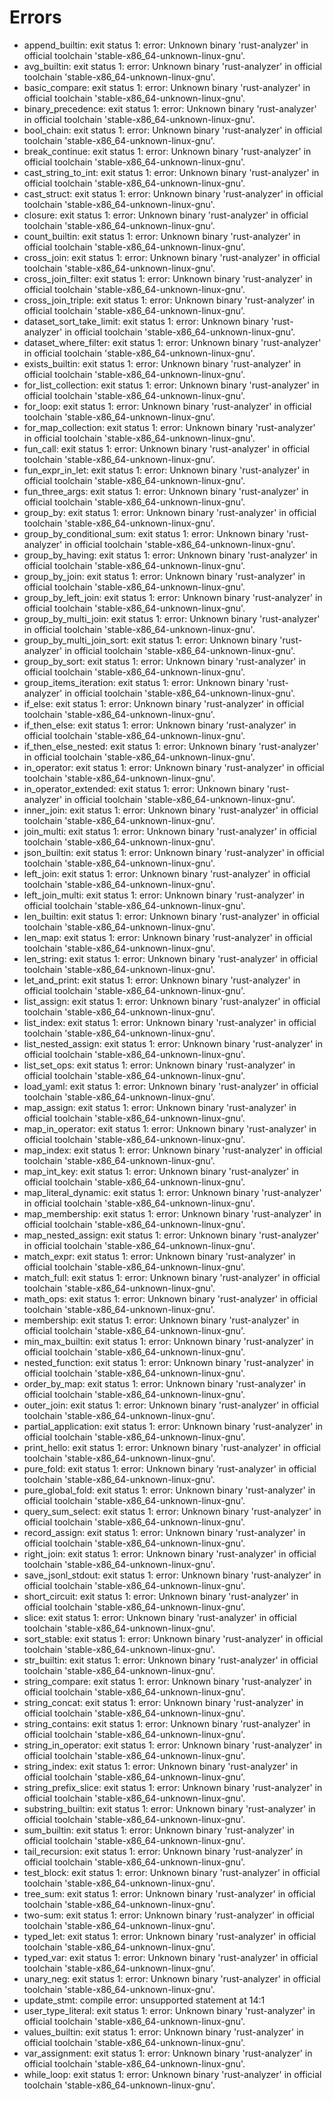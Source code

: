 # Errors

- append_builtin: exit status 1: error: Unknown binary 'rust-analyzer' in official toolchain 'stable-x86_64-unknown-linux-gnu'.
- avg_builtin: exit status 1: error: Unknown binary 'rust-analyzer' in official toolchain 'stable-x86_64-unknown-linux-gnu'.
- basic_compare: exit status 1: error: Unknown binary 'rust-analyzer' in official toolchain 'stable-x86_64-unknown-linux-gnu'.
- binary_precedence: exit status 1: error: Unknown binary 'rust-analyzer' in official toolchain 'stable-x86_64-unknown-linux-gnu'.
- bool_chain: exit status 1: error: Unknown binary 'rust-analyzer' in official toolchain 'stable-x86_64-unknown-linux-gnu'.
- break_continue: exit status 1: error: Unknown binary 'rust-analyzer' in official toolchain 'stable-x86_64-unknown-linux-gnu'.
- cast_string_to_int: exit status 1: error: Unknown binary 'rust-analyzer' in official toolchain 'stable-x86_64-unknown-linux-gnu'.
- cast_struct: exit status 1: error: Unknown binary 'rust-analyzer' in official toolchain 'stable-x86_64-unknown-linux-gnu'.
- closure: exit status 1: error: Unknown binary 'rust-analyzer' in official toolchain 'stable-x86_64-unknown-linux-gnu'.
- count_builtin: exit status 1: error: Unknown binary 'rust-analyzer' in official toolchain 'stable-x86_64-unknown-linux-gnu'.
- cross_join: exit status 1: error: Unknown binary 'rust-analyzer' in official toolchain 'stable-x86_64-unknown-linux-gnu'.
- cross_join_filter: exit status 1: error: Unknown binary 'rust-analyzer' in official toolchain 'stable-x86_64-unknown-linux-gnu'.
- cross_join_triple: exit status 1: error: Unknown binary 'rust-analyzer' in official toolchain 'stable-x86_64-unknown-linux-gnu'.
- dataset_sort_take_limit: exit status 1: error: Unknown binary 'rust-analyzer' in official toolchain 'stable-x86_64-unknown-linux-gnu'.
- dataset_where_filter: exit status 1: error: Unknown binary 'rust-analyzer' in official toolchain 'stable-x86_64-unknown-linux-gnu'.
- exists_builtin: exit status 1: error: Unknown binary 'rust-analyzer' in official toolchain 'stable-x86_64-unknown-linux-gnu'.
- for_list_collection: exit status 1: error: Unknown binary 'rust-analyzer' in official toolchain 'stable-x86_64-unknown-linux-gnu'.
- for_loop: exit status 1: error: Unknown binary 'rust-analyzer' in official toolchain 'stable-x86_64-unknown-linux-gnu'.
- for_map_collection: exit status 1: error: Unknown binary 'rust-analyzer' in official toolchain 'stable-x86_64-unknown-linux-gnu'.
- fun_call: exit status 1: error: Unknown binary 'rust-analyzer' in official toolchain 'stable-x86_64-unknown-linux-gnu'.
- fun_expr_in_let: exit status 1: error: Unknown binary 'rust-analyzer' in official toolchain 'stable-x86_64-unknown-linux-gnu'.
- fun_three_args: exit status 1: error: Unknown binary 'rust-analyzer' in official toolchain 'stable-x86_64-unknown-linux-gnu'.
- group_by: exit status 1: error: Unknown binary 'rust-analyzer' in official toolchain 'stable-x86_64-unknown-linux-gnu'.
- group_by_conditional_sum: exit status 1: error: Unknown binary 'rust-analyzer' in official toolchain 'stable-x86_64-unknown-linux-gnu'.
- group_by_having: exit status 1: error: Unknown binary 'rust-analyzer' in official toolchain 'stable-x86_64-unknown-linux-gnu'.
- group_by_join: exit status 1: error: Unknown binary 'rust-analyzer' in official toolchain 'stable-x86_64-unknown-linux-gnu'.
- group_by_left_join: exit status 1: error: Unknown binary 'rust-analyzer' in official toolchain 'stable-x86_64-unknown-linux-gnu'.
- group_by_multi_join: exit status 1: error: Unknown binary 'rust-analyzer' in official toolchain 'stable-x86_64-unknown-linux-gnu'.
- group_by_multi_join_sort: exit status 1: error: Unknown binary 'rust-analyzer' in official toolchain 'stable-x86_64-unknown-linux-gnu'.
- group_by_sort: exit status 1: error: Unknown binary 'rust-analyzer' in official toolchain 'stable-x86_64-unknown-linux-gnu'.
- group_items_iteration: exit status 1: error: Unknown binary 'rust-analyzer' in official toolchain 'stable-x86_64-unknown-linux-gnu'.
- if_else: exit status 1: error: Unknown binary 'rust-analyzer' in official toolchain 'stable-x86_64-unknown-linux-gnu'.
- if_then_else: exit status 1: error: Unknown binary 'rust-analyzer' in official toolchain 'stable-x86_64-unknown-linux-gnu'.
- if_then_else_nested: exit status 1: error: Unknown binary 'rust-analyzer' in official toolchain 'stable-x86_64-unknown-linux-gnu'.
- in_operator: exit status 1: error: Unknown binary 'rust-analyzer' in official toolchain 'stable-x86_64-unknown-linux-gnu'.
- in_operator_extended: exit status 1: error: Unknown binary 'rust-analyzer' in official toolchain 'stable-x86_64-unknown-linux-gnu'.
- inner_join: exit status 1: error: Unknown binary 'rust-analyzer' in official toolchain 'stable-x86_64-unknown-linux-gnu'.
- join_multi: exit status 1: error: Unknown binary 'rust-analyzer' in official toolchain 'stable-x86_64-unknown-linux-gnu'.
- json_builtin: exit status 1: error: Unknown binary 'rust-analyzer' in official toolchain 'stable-x86_64-unknown-linux-gnu'.
- left_join: exit status 1: error: Unknown binary 'rust-analyzer' in official toolchain 'stable-x86_64-unknown-linux-gnu'.
- left_join_multi: exit status 1: error: Unknown binary 'rust-analyzer' in official toolchain 'stable-x86_64-unknown-linux-gnu'.
- len_builtin: exit status 1: error: Unknown binary 'rust-analyzer' in official toolchain 'stable-x86_64-unknown-linux-gnu'.
- len_map: exit status 1: error: Unknown binary 'rust-analyzer' in official toolchain 'stable-x86_64-unknown-linux-gnu'.
- len_string: exit status 1: error: Unknown binary 'rust-analyzer' in official toolchain 'stable-x86_64-unknown-linux-gnu'.
- let_and_print: exit status 1: error: Unknown binary 'rust-analyzer' in official toolchain 'stable-x86_64-unknown-linux-gnu'.
- list_assign: exit status 1: error: Unknown binary 'rust-analyzer' in official toolchain 'stable-x86_64-unknown-linux-gnu'.
- list_index: exit status 1: error: Unknown binary 'rust-analyzer' in official toolchain 'stable-x86_64-unknown-linux-gnu'.
- list_nested_assign: exit status 1: error: Unknown binary 'rust-analyzer' in official toolchain 'stable-x86_64-unknown-linux-gnu'.
- list_set_ops: exit status 1: error: Unknown binary 'rust-analyzer' in official toolchain 'stable-x86_64-unknown-linux-gnu'.
- load_yaml: exit status 1: error: Unknown binary 'rust-analyzer' in official toolchain 'stable-x86_64-unknown-linux-gnu'.
- map_assign: exit status 1: error: Unknown binary 'rust-analyzer' in official toolchain 'stable-x86_64-unknown-linux-gnu'.
- map_in_operator: exit status 1: error: Unknown binary 'rust-analyzer' in official toolchain 'stable-x86_64-unknown-linux-gnu'.
- map_index: exit status 1: error: Unknown binary 'rust-analyzer' in official toolchain 'stable-x86_64-unknown-linux-gnu'.
- map_int_key: exit status 1: error: Unknown binary 'rust-analyzer' in official toolchain 'stable-x86_64-unknown-linux-gnu'.
- map_literal_dynamic: exit status 1: error: Unknown binary 'rust-analyzer' in official toolchain 'stable-x86_64-unknown-linux-gnu'.
- map_membership: exit status 1: error: Unknown binary 'rust-analyzer' in official toolchain 'stable-x86_64-unknown-linux-gnu'.
- map_nested_assign: exit status 1: error: Unknown binary 'rust-analyzer' in official toolchain 'stable-x86_64-unknown-linux-gnu'.
- match_expr: exit status 1: error: Unknown binary 'rust-analyzer' in official toolchain 'stable-x86_64-unknown-linux-gnu'.
- match_full: exit status 1: error: Unknown binary 'rust-analyzer' in official toolchain 'stable-x86_64-unknown-linux-gnu'.
- math_ops: exit status 1: error: Unknown binary 'rust-analyzer' in official toolchain 'stable-x86_64-unknown-linux-gnu'.
- membership: exit status 1: error: Unknown binary 'rust-analyzer' in official toolchain 'stable-x86_64-unknown-linux-gnu'.
- min_max_builtin: exit status 1: error: Unknown binary 'rust-analyzer' in official toolchain 'stable-x86_64-unknown-linux-gnu'.
- nested_function: exit status 1: error: Unknown binary 'rust-analyzer' in official toolchain 'stable-x86_64-unknown-linux-gnu'.
- order_by_map: exit status 1: error: Unknown binary 'rust-analyzer' in official toolchain 'stable-x86_64-unknown-linux-gnu'.
- outer_join: exit status 1: error: Unknown binary 'rust-analyzer' in official toolchain 'stable-x86_64-unknown-linux-gnu'.
- partial_application: exit status 1: error: Unknown binary 'rust-analyzer' in official toolchain 'stable-x86_64-unknown-linux-gnu'.
- print_hello: exit status 1: error: Unknown binary 'rust-analyzer' in official toolchain 'stable-x86_64-unknown-linux-gnu'.
- pure_fold: exit status 1: error: Unknown binary 'rust-analyzer' in official toolchain 'stable-x86_64-unknown-linux-gnu'.
- pure_global_fold: exit status 1: error: Unknown binary 'rust-analyzer' in official toolchain 'stable-x86_64-unknown-linux-gnu'.
- query_sum_select: exit status 1: error: Unknown binary 'rust-analyzer' in official toolchain 'stable-x86_64-unknown-linux-gnu'.
- record_assign: exit status 1: error: Unknown binary 'rust-analyzer' in official toolchain 'stable-x86_64-unknown-linux-gnu'.
- right_join: exit status 1: error: Unknown binary 'rust-analyzer' in official toolchain 'stable-x86_64-unknown-linux-gnu'.
- save_jsonl_stdout: exit status 1: error: Unknown binary 'rust-analyzer' in official toolchain 'stable-x86_64-unknown-linux-gnu'.
- short_circuit: exit status 1: error: Unknown binary 'rust-analyzer' in official toolchain 'stable-x86_64-unknown-linux-gnu'.
- slice: exit status 1: error: Unknown binary 'rust-analyzer' in official toolchain 'stable-x86_64-unknown-linux-gnu'.
- sort_stable: exit status 1: error: Unknown binary 'rust-analyzer' in official toolchain 'stable-x86_64-unknown-linux-gnu'.
- str_builtin: exit status 1: error: Unknown binary 'rust-analyzer' in official toolchain 'stable-x86_64-unknown-linux-gnu'.
- string_compare: exit status 1: error: Unknown binary 'rust-analyzer' in official toolchain 'stable-x86_64-unknown-linux-gnu'.
- string_concat: exit status 1: error: Unknown binary 'rust-analyzer' in official toolchain 'stable-x86_64-unknown-linux-gnu'.
- string_contains: exit status 1: error: Unknown binary 'rust-analyzer' in official toolchain 'stable-x86_64-unknown-linux-gnu'.
- string_in_operator: exit status 1: error: Unknown binary 'rust-analyzer' in official toolchain 'stable-x86_64-unknown-linux-gnu'.
- string_index: exit status 1: error: Unknown binary 'rust-analyzer' in official toolchain 'stable-x86_64-unknown-linux-gnu'.
- string_prefix_slice: exit status 1: error: Unknown binary 'rust-analyzer' in official toolchain 'stable-x86_64-unknown-linux-gnu'.
- substring_builtin: exit status 1: error: Unknown binary 'rust-analyzer' in official toolchain 'stable-x86_64-unknown-linux-gnu'.
- sum_builtin: exit status 1: error: Unknown binary 'rust-analyzer' in official toolchain 'stable-x86_64-unknown-linux-gnu'.
- tail_recursion: exit status 1: error: Unknown binary 'rust-analyzer' in official toolchain 'stable-x86_64-unknown-linux-gnu'.
- test_block: exit status 1: error: Unknown binary 'rust-analyzer' in official toolchain 'stable-x86_64-unknown-linux-gnu'.
- tree_sum: exit status 1: error: Unknown binary 'rust-analyzer' in official toolchain 'stable-x86_64-unknown-linux-gnu'.
- two-sum: exit status 1: error: Unknown binary 'rust-analyzer' in official toolchain 'stable-x86_64-unknown-linux-gnu'.
- typed_let: exit status 1: error: Unknown binary 'rust-analyzer' in official toolchain 'stable-x86_64-unknown-linux-gnu'.
- typed_var: exit status 1: error: Unknown binary 'rust-analyzer' in official toolchain 'stable-x86_64-unknown-linux-gnu'.
- unary_neg: exit status 1: error: Unknown binary 'rust-analyzer' in official toolchain 'stable-x86_64-unknown-linux-gnu'.
- update_stmt: compile error: unsupported statement at 14:1
- user_type_literal: exit status 1: error: Unknown binary 'rust-analyzer' in official toolchain 'stable-x86_64-unknown-linux-gnu'.
- values_builtin: exit status 1: error: Unknown binary 'rust-analyzer' in official toolchain 'stable-x86_64-unknown-linux-gnu'.
- var_assignment: exit status 1: error: Unknown binary 'rust-analyzer' in official toolchain 'stable-x86_64-unknown-linux-gnu'.
- while_loop: exit status 1: error: Unknown binary 'rust-analyzer' in official toolchain 'stable-x86_64-unknown-linux-gnu'.
